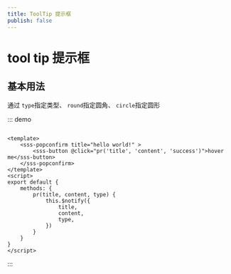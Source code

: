 ```yaml
---
title: ToolTip 提示框
publish: false
---
```


# tool tip 提示框

## 基本用法

通过 `type`指定类型、 `round`指定圆角、 `circle`指定圆形




::: demo

~~~vue

<template>
    <sss-popconfirm title="hello world!" >
        <sss-button @click="pr('title', 'content', 'success')">hover me</sss-button>
    </sss-popconfirm>
</template>
<script>
export default {
    methods: {
        pr(title, content, type) {
            this.$notify({
                title,
                content,
                type,
            })
        }
    }
}
</script>
~~~

:::

